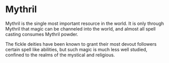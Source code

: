 # Mythril

Mythril is the single most important resource in the world. It is only through Mythril that magic can be channeled into the world, and almost all spell casting consumes Mythril powder. 

The fickle deities have been known to grant their most devout followers certain spell like abilities, but such magic is much less well studied, confined to the realms of the mystical and religious.
